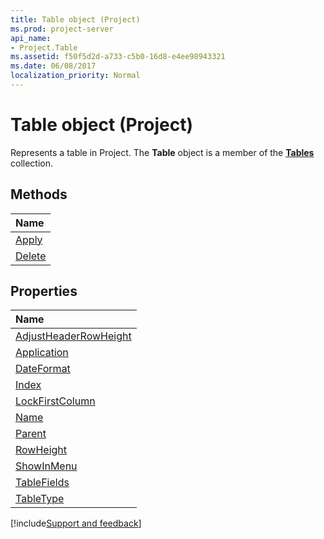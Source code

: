 ```yaml
---
title: Table object (Project)
ms.prod: project-server
api_name:
- Project.Table
ms.assetid: f50f5d2d-a733-c5b0-16d8-e4ee98943321
ms.date: 06/08/2017
localization_priority: Normal
---
```



# Table object (Project)



Represents a table in Project. The  **Table** object is a member of the **[Tables](Project.tables.md)** collection.

## Methods



|Name|
|:-----|
|[Apply](./Project.Table.Apply.md)|
|[Delete](./Project.Table.Delete.md)|

## Properties



|Name|
|:-----|
|[AdjustHeaderRowHeight](./Project.Table.AdjustHeaderRowHeight.md)|
|[Application](./Project.Table.Application.md)|
|[DateFormat](./Project.Table.DateFormat.md)|
|[Index](./Project.Table.Index.md)|
|[LockFirstColumn](./Project.Table.LockFirstColumn.md)|
|[Name](./Project.Table.Name.md)|
|[Parent](./Project.Table.Parent.md)|
|[RowHeight](./Project.Table.RowHeight.md)|
|[ShowInMenu](./Project.Table.ShowInMenu.md)|
|[TableFields](./Project.Table.TableFields.md)|
|[TableType](./Project.Table.TableType.md)|

[!include[Support and feedback](~/includes/feedback-boilerplate.md)]